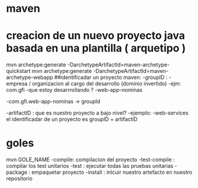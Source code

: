 # maven

# creacion de un nuevo proyecto java basada en una plantilla ( arquetipo )
mvn archetype:generate -DarchetypeArtifactId=maven-archetype-quickstart
mvn archetype:generate -DarchetypeArtifactId=maven-archetype-webapp
##identificadar un proyecto maven:
-groupID :
    -empresa / organizacion al cargo del desarrollo (dominio invertido)
        -ejm: com.gfi
    -que estoy desarrrollando ? 
        -web-app-nominas
        
-com.gfi.web-app-nominas -> groupId

-artifactID : que es nuestro proyecto a bajo nivel?
    -ejemplo:     -web-services
el identificadar de un proyecto es groupID + artifactID

# goles
mvn GOLE_NAME 
    -compile: compilacion del proyecto
    -test-compile : compilar los test unitarios 
    -test : ejecutar todas las pruebas unitarias
    -package : empaquetar proyecto
    -install : inlcuir nuestro artefacto en nuestro repositorio